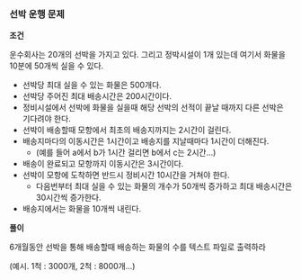 ### 선박 운행 문제

**조건**

운수회사는 20개의 선박을 가지고 있다. 그리고 정박시설이 1개 있는데 여기서 화물을 10분에 50개씩 실을 수 있다. 

* 선박당 최대 실을 수 있는 화물은 500개다. 
* 선박당 주어진 최대 배송시간은 200시간이다. 
* 정비시설에서 선박에 화물을 실을때 해당 선박의 선적이 끝날 때까지 다른 선박은 기다려야 한다.
* 선박이 배송할때 모항에서 최초의 배송지까지는 2시간이 걸린다.
* 배송지마다의 이동시간은 1시간이고 배송지를 지날때마다 1시간이 더해진다.
    * (예를 들어 a에서 b가 1시간 걸리면 b에서 c는 2시간...) 
* 배송이 완료되고 모항까지 이동시간은 3시간이다. 
* 선박이 모항에 도착하면 반드시 정비시간 10시간을 거쳐야 한다. 
    * 다음번부터 최대 실을 수 있는 화물의 개수가 50개씩 증가하고 최대 배송시간은 30시간씩 증가한다.
* 배송지에서는 화물을 10개씩 내린다.

**풀이** 

6개월동안 선박을 통해 배송할때 배송하는 화물의 수를 텍스트 파일로 출력하라

(예시. 1척 : 3000개, 2척 : 8000개...)

